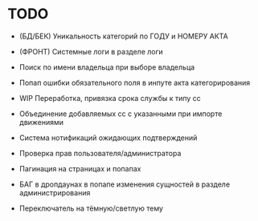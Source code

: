 # TODO
- (БД/БЕК) Уникальность категорий по ГОДУ и НОМЕРУ АКТА
- (ФРОНТ) Системные логи в разделе логи

- Поиск по имени владельца при выборе владельца 
- Попап ошибки обязательного поля в инпуте акта категорирования
- WIP Переработка, привязка срока службы к типу сс
- Объединение добавляемых сс c указанными при импорте движениями
- Система нотификаций ожидающих подтверждений
- Проверка прав пользователя/администратора
- Пагинация на страницах и попапах
- БАГ в дропдаунах в попапе изменения сущностей в разделе администрирования

- Переключатель на тёмную/светлую тему

